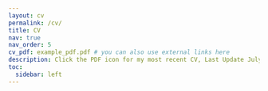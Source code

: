 ```yaml
---
layout: cv
permalink: /cv/
title: CV
nav: true
nav_order: 5
cv_pdf: example_pdf.pdf # you can also use external links here
description: Click the PDF icon for my most recent CV, Last Update July 2025
toc:
  sidebar: left
---
```

